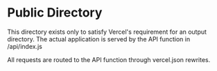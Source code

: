 # Public Directory

This directory exists only to satisfy Vercel's requirement for an output directory.
The actual application is served by the API function in /api/index.js

All requests are routed to the API function through vercel.json rewrites.